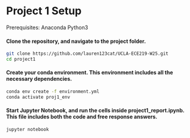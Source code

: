 # Project 1 Setup

Prerequisites:
Anaconda
Python3

#### Clone the repository, and navigate to the project folder.
```bash
git clone https://github.com/lauren123cat/UCLA-ECE219-W25.git
cd project1
```
#### Create your conda environment. This environment includes all the necessary dependencies.
```bash
conda env create -f environment.yml
conda activate proj1_env
```

#### Start Jupyter Notebook, and run the cells inside project1_report.ipynb. This file includes both the code and free response answers.
```bash
jupyter notebook
```
